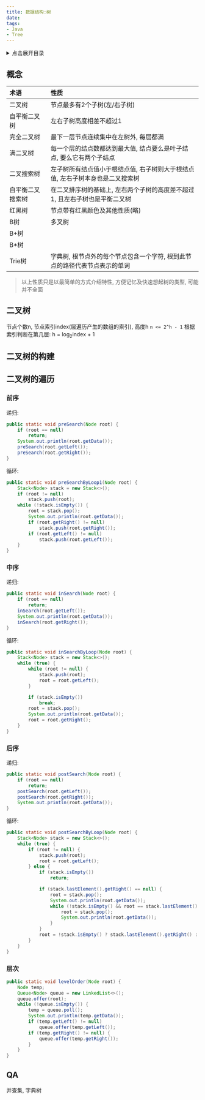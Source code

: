 ```yaml
---
title: 数据结构:树
date:
tags:
- Java
- Tree
---
```

<details>
<summary>点击展开目录</summary>
<!-- TOC -->

- [概念](#概念)
- [二叉树](#二叉树)
- [二叉树的构建](#二叉树的构建)
- [二叉树的遍历](#二叉树的遍历)
    - [前序](#前序)
    - [中序](#中序)
    - [后序](#后序)
    - [层次](#层次)
- [QA](#qa)

<!-- /TOC -->
</details>

## 概念

| 术语             | 性质                                                         |
| :--------------- | :----------------------------------------------------------- |
| 二叉树           | 节点最多有2个子树(左/右子树)                                 |
| 自平衡二叉树     | 左右子树高度相差不超过1                                      |
| 完全二叉树       | 最下一层节点连续集中在左树外, 每层都满                       |
| 满二叉树         | 每一个层的结点数都达到最大值, 结点要么是叶子结点, 要么它有两个子结点 |
| 二叉搜索树       | 左子树所有结点值小于根结点值, 右子树则大于根结点值, 左右子树本身也是二叉搜索树 |
| 自平衡二叉搜索树 | 在二叉排序树的基础上, 左右两个子树的高度差不超过1, 且左右子树也是平衡二叉树 |
| 红黑树           | 节点带有红黑颜色及其他性质(略)                               |
| B树              | 多叉树                                                       |
| B+树             |                                                              |
| B*树             |                                                              |
| Trie树           | 字典树, 根节点外的每个节点包含一个字符, 根到此节点的路径代表节点表示的单词 |

> 以上性质只是以最简单的方式介绍特性, 方便记忆及快速想起树的类型, 可能并不全面


## 二叉树

节点个数n, 节点索引index(层遍历产生的数组的索引), 高度h
`n <= 2^h - 1`
根据索引判断在第几层:
h = log<sub>2</sub>index + 1

## 二叉树的构建

## 二叉树的遍历

### 前序

递归:
```Java
public static void preSearch(Node root) {
    if (root == null)
        return;
    System.out.println(root.getData());
    preSearch(root.getLeft());
    preSearch(root.getRight());
}
```
循环:
```Java
public static void preSearchByLoop1(Node root) {
    Stack<Node> stack = new Stack<>();
    if (root != null)
        stack.push(root);
    while (!stack.isEmpty()) {
        root = stack.pop();
        System.out.println(root.getData());
        if (root.getRight() != null)
            stack.push(root.getRight());
        if (root.getLeft() != null)
            stack.push(root.getLeft());
    }
}
```
### 中序

递归:
```Java
public static void inSearch(Node root) {
    if (root == null)
        return;
    inSearch(root.getLeft());
    System.out.println(root.getData());
    inSearch(root.getRight());
}
```
循环:
```Java
public static void inSearchByLoop(Node root) {
    Stack<Node> stack = new Stack<>();
    while (true) {
        while (root != null) {
            stack.push(root);
            root = root.getLeft();
        }

        if (stack.isEmpty())
            break;
        root = stack.pop();
        System.out.println(root.getData());
        root = root.getRight();
    }
}
```
### 后序


递归:
```Java
public static void postSearch(Node root) {
    if (root == null)
        return;
    postSearch(root.getLeft());
    postSearch(root.getRight());
    System.out.println(root.getData());
}
```
循环:
```Java
public static void postSearchByLoop(Node root) {
    Stack<Node> stack = new Stack<>();
    while (true) {
        if (root != null) {
            stack.push(root);
            root = root.getLeft();
        } else {
            if (stack.isEmpty())
                return;

            if (stack.lastElement().getRight() == null) {
                root = stack.pop();
                System.out.println(root.getData());
                while (!stack.isEmpty() && root == stack.lastElement().getRight()) {
                    root = stack.pop();
                    System.out.println(root.getData());
                }
            }
            root = !stack.isEmpty() ? stack.lastElement().getRight() : null;
        }
    }
}
```
### 层次

```Java
public static void levelOrder(Node root) {
    Node temp;
    Queue<Node> queue = new LinkedList<>();
    queue.offer(root);
    while (!queue.isEmpty()) {
        temp = queue.poll();
        System.out.println(temp.getData());
        if (temp.getLeft() != null)
            queue.offer(temp.getLeft());
        if (temp.getRight() != null) {
            queue.offer(temp.getRight());
        }
    }
}
```

## QA

并查集, 字典树

